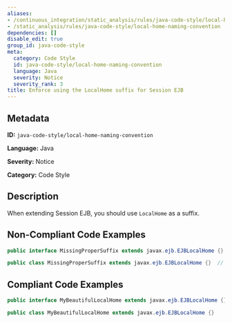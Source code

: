 ```yaml
---
aliases:
- /continuous_integration/static_analysis/rules/java-code-style/local-home-naming-convention
- /static_analysis/rules/java-code-style/local-home-naming-convention
dependencies: []
disable_edit: true
group_id: java-code-style
meta:
  category: Code Style
  id: java-code-style/local-home-naming-convention
  language: Java
  severity: Notice
  severity_rank: 3
title: Enforce using the LocalHome suffix for Session EJB
---
```

<!--  SOURCED FROM https://github.com/DataDog/datadog-static-analyzer-rule-docs -->


## Metadata
**ID:** `java-code-style/local-home-naming-convention`

**Language:** Java

**Severity:** Notice

**Category:** Code Style

## Description
When extending Session EJB, you should use `LocalHome` as a suffix.

## Non-Compliant Code Examples
```java
public interface MissingProperSuffix extends javax.ejb.EJBLocalHome {}  // non-standard name

public class MissingProperSuffix extends javax.ejb.EJBLocalHome {}  // non-standard name
```

## Compliant Code Examples
```java
public interface MyBeautifulLocalHome extends javax.ejb.EJBLocalHome {}

public class MyBeautifulLocalHome extends javax.ejb.EJBLocalHome {}
```
